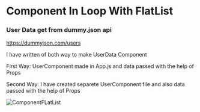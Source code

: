 # Component In Loop With FlatList
### User Data get from dummy.json api
https://dummyjson.com/users

I have written of both way to make UserData Component

First Way: UserComponent made in App.js and data passed with the help of Props

Second Way: I have created separete UserComponent file and also data passed with the help of Props


![ComponentFLatList](https://github.com/muhammadmairajj/react-native-simple-form/assets/89729024/754034c5-5f37-417f-8e09-893dc608fd91)

